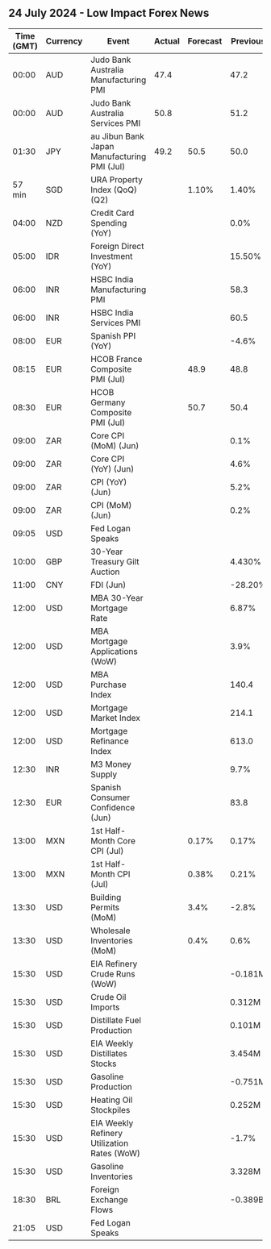 ## 24 July 2024 - Low Impact Forex News

| Time (GMT) | Currency | Event | Actual | Forecast | Previous |
|------|----------|-------|--------|----------|----------|
| 00:00 | AUD | Judo Bank Australia Manufacturing PMI | 47.4 |  | 47.2 |
| 00:00 | AUD | Judo Bank Australia Services PMI | 50.8 |  | 51.2 |
| 01:30 | JPY | au Jibun Bank Japan Manufacturing PMI (Jul) | 49.2 | 50.5 | 50.0 |
| 57 min | SGD | URA Property Index (QoQ) (Q2) |  | 1.10% | 1.40% |
| 04:00 | NZD | Credit Card Spending (YoY) |  |  | 0.0% |
| 05:00 | IDR | Foreign Direct Investment (YoY) |  |  | 15.50% |
| 06:00 | INR | HSBC India Manufacturing PMI |  |  | 58.3 |
| 06:00 | INR | HSBC India Services PMI |  |  | 60.5 |
| 08:00 | EUR | Spanish PPI (YoY) |  |  | -4.6% |
| 08:15 | EUR | HCOB France Composite PMI (Jul) |  | 48.9 | 48.8 |
| 08:30 | EUR | HCOB Germany Composite PMI (Jul) |  | 50.7 | 50.4 |
| 09:00 | ZAR | Core CPI (MoM) (Jun) |  |  | 0.1% |
| 09:00 | ZAR | Core CPI (YoY) (Jun) |  |  | 4.6% |
| 09:00 | ZAR | CPI (YoY) (Jun) |  |  | 5.2% |
| 09:00 | ZAR | CPI (MoM) (Jun) |  |  | 0.2% |
| 09:05 | USD | Fed Logan Speaks |  |  |  |
| 10:00 | GBP | 30-Year Treasury Gilt Auction |  |  | 4.430% |
| 11:00 | CNY | FDI (Jun) |  |  | -28.20% |
| 12:00 | USD | MBA 30-Year Mortgage Rate |  |  | 6.87% |
| 12:00 | USD | MBA Mortgage Applications (WoW) |  |  | 3.9% |
| 12:00 | USD | MBA Purchase Index |  |  | 140.4 |
| 12:00 | USD | Mortgage Market Index |  |  | 214.1 |
| 12:00 | USD | Mortgage Refinance Index |  |  | 613.0 |
| 12:30 | INR | M3 Money Supply |  |  | 9.7% |
| 12:30 | EUR | Spanish Consumer Confidence (Jun) |  |  | 83.8 |
| 13:00 | MXN | 1st Half-Month Core CPI (Jul) |  | 0.17% | 0.17% |
| 13:00 | MXN | 1st Half-Month CPI (Jul) |  | 0.38% | 0.21% |
| 13:30 | USD | Building Permits (MoM) |  | 3.4% | -2.8% |
| 13:30 | USD | Wholesale Inventories (MoM) |  | 0.4% | 0.6% |
| 15:30 | USD | EIA Refinery Crude Runs (WoW) |  |  | -0.181M |
| 15:30 | USD | Crude Oil Imports |  |  | 0.312M |
| 15:30 | USD | Distillate Fuel Production |  |  | 0.101M |
| 15:30 | USD | EIA Weekly Distillates Stocks |  |  | 3.454M |
| 15:30 | USD | Gasoline Production |  |  | -0.751M |
| 15:30 | USD | Heating Oil Stockpiles |  |  | 0.252M |
| 15:30 | USD | EIA Weekly Refinery Utilization Rates (WoW) |  |  | -1.7% |
| 15:30 | USD | Gasoline Inventories |  |  | 3.328M |
| 18:30 | BRL | Foreign Exchange Flows |  |  | -0.389B |
| 21:05 | USD | Fed Logan Speaks |  |  |  |
